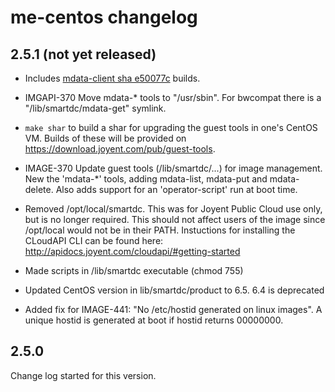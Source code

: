 # me-centos changelog

## 2.5.1 (not yet released)

- Includes [mdata-client sha
  e50077c](https://github.com/joyent/mdata-client/commit/e50077c) builds.

- IMGAPI-370 Move mdata-* tools to "/usr/sbin". For bwcompat there is a
  "/lib/smartdc/mdata-get" symlink.

- `make shar` to build a shar for upgrading the guest tools in one's
  CentOS VM. Builds of these will be provided on
  <https://download.joyent.com/pub/guest-tools>.

- IMAGE-370 Update guest tools (/lib/smartdc/...) for image management.
  New the 'mdata-*' tools, adding mdata-list, mdata-put and mdata-delete.
  Also adds support for an 'operator-script' run at boot time.

- Removed /opt/local/smartdc. This was for Joyent Public Cloud use only, 
  but is no longer required. This should not affect users of the image 
  since /opt/local would not be in their PATH. Instuctions for installing
  the CLoudAPI CLI can be found here: 
  http://apidocs.joyent.com/cloudapi/#getting-started

- Made scripts in /lib/smartdc executable (chmod 755)

- Updated CentOS version in lib/smartdc/product to 6.5. 6.4 is deprecated

- Added fix for IMAGE-441: "No /etc/hostid generated on linux images".
  A unique hostid is generated at boot if hostid returns 00000000. 

## 2.5.0

Change log started for this version.

